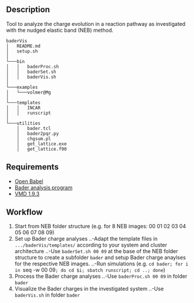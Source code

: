 ## Description
Tool to analyze the charge evolution in a reaction pathway as investigated with the nudged elastic band (NEB) method.

```
baderVis
│   README.md
│   setup.sh
│
└───bin
│   │   baderProc.sh
│   │   baderSet.sh
│   │   baderVis.sh
│   
└───examples
│   └───volmer@Mg
│
└───templates
│   │   INCAR
│   │   runscript
│   
└───utilities
    │   bader.tcl
    │   bader2pqr.py
    │   chgsum.pl
    │   get_lattice.exe
    │   get_lattice.f90
```

## Requirements
- [Open Babel](http://openbabel.org/wiki/Category:Installation)
- [Bader analysis program](http://theory.cm.utexas.edu/henkelman/code/bader/)
- [VMD 1.9.3](https://www.ks.uiuc.edu/Development/Download/download.cgi?PackageName=VMD)

## Workflow
1. Start from NEB folder structure (e.g. for 8 NEB images: 00 01 02 03 04 05 06 07 08 09)
2. Set up Bader charge analyses
..-Adapt the template files in `.../baderVis/templates/` according to your system and cluster architecture
..-Use `baderSet.sh 00 09` at the base of the NEB folder structure to create a subfolder `bader` and setup Bader charge anaylses for the respective NEB images.
..-Run simulations (e.g. `cd bader; for i in `seq -w 00 09`; do cd $i; sbatch runscript; cd ..; done`)
3. Process the Bader charge analyses 
..-Use `baderProc.sh 00 09` in folder `bader`
4. Visualize the Bader charges in the investigated system
..-Use `baderVis.sh` in folder `bader`